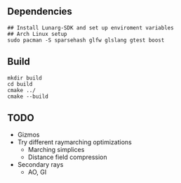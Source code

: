 ## Dependencies
```console
## Install Lunarg-SDK and set up enviroment variables
## Arch Linux setup
sudo pacman -S sparsehash glfw glslang gtest boost
```
## Build
```console
mkdir build
cd build
cmake ../
cmake --build
```
## TODO
* Gizmos
* Try different raymarching optimizations
  * Marching simplices
  * Distance field compression
* Secondary rays
  * AO, GI
